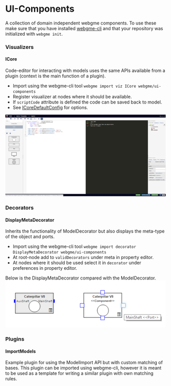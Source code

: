 # UI-Components
A collection of domain independent webgme components. To use these make sure that you have installed [webgme-cli](https://github.com/webgme/webgme-cli) and that your repository was initialized with `webgme init`.

### Visualizers
#### ICore
Code-editor for interacting with models uses the same APIs available from a plugin (context is the main function of a plugin).

- Import using the webgme-cli tool `webgme import viz ICore webgme/ui-components`
- Register visualizer at nodes where it should be available.
- If `scriptCode` attribute is defined the code can be saved back to model.
- See [ICoreDefaultConfig](src/visualizers/panels/ICore/ICoreDefaultConfig.json) for options.

![ICore](images/icore.png "ICore in action - note the controls in the toolbar")

### Decorators
#### DisplayMetaDecorator
Inherits the functionality of ModelDecorator but also displays the meta-type of the object and ports.

- Import using the webgme-cli tool `webgme import decorator DisplayMetaDecorator webgme/ui-components`
- At root-node add to `validDecorators` under meta in property editor.
- At nodes where it should be used select it in `decorator` under preferences in property editor.

Below is the DisplayMetaDecorator compared with the ModelDecorator.
![DisplayMeta](images/displaymeta.png "ModelDecorator (lhs) compared with DisplayMetaDecorator (rhs)")

### Plugins
#### ImportModels
Example plugin for using the ModelImport API but with custom matching of bases. This plugin can be imported using webgme-cli, however it is meant to be used as a template for writing a similar plugin with own matching rules.
